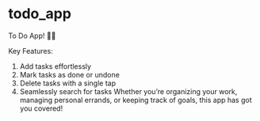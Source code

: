 # todo_app
To Do App! 📝✨

 Key Features:
1. Add tasks effortlessly
2. Mark tasks as done or undone
3. Delete tasks with a single tap
4. Seamlessly search for tasks
Whether you’re organizing your work, managing personal errands, or keeping track of goals, this app has got you covered!
